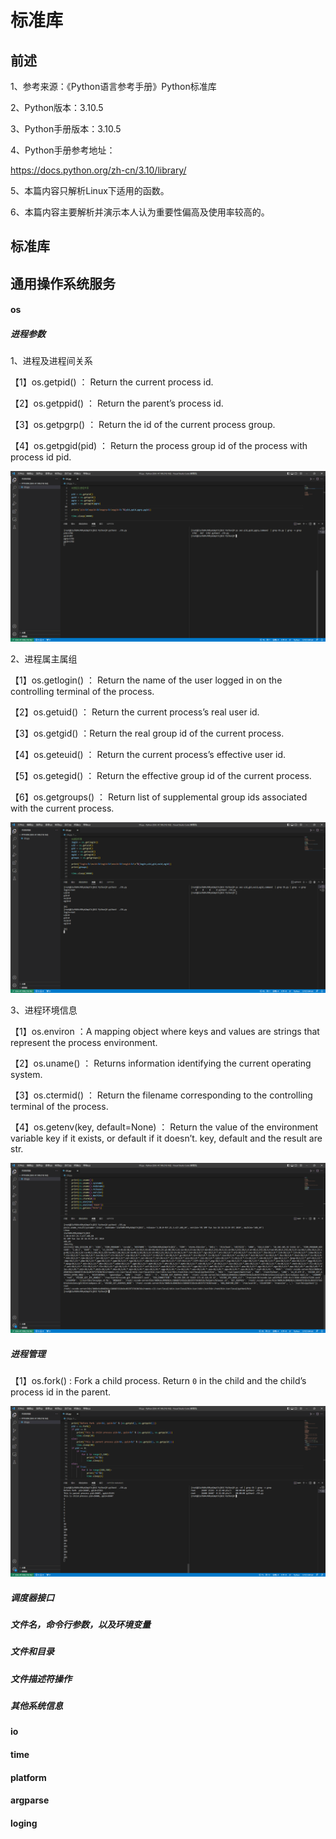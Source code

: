 # 标准库



## 前述

1、参考来源：《Python语言参考手册》Python标准库

2、Python版本：3.10.5

3、Python手册版本：3.10.5

4、Python手册参考地址：

[ ]()https://docs.python.org/zh-cn/3.10/library/

5、本篇内容只解析Linux下适用的函数。

6、本篇内容主要解析并演示本人认为重要性偏高及使用率较高的。



## 标准库



## 通用操作系统服务

#### os

##### 进程参数

1、进程及进程间关系

【1】os.getpid() ： Return the current process id.

【2】os.getppid() ： Return the parent’s process id. 

【3】os.getpgrp() ： Return the id of the current process group.

【4】os.getpgid(pid) ： Return the process group id of the process with process id pid. 

![进程与进程间关系](进程与进程间关系.png)

2、进程属主属组

【1】os.getlogin() ： Return the name of the user logged in on the controlling terminal of the process.

【2】os.getuid() ： Return the current process’s real user id.

【3】os.getgid() ：Return the real group id of the current process.

【4】os.geteuid() ： Return the current process’s effective user id.

【5】os.getegid() ： Return the effective group id of the current process. 

【6】os.getgroups() ： Return list of supplemental group ids associated with the current process.

![进程属主属组](进程属主属组.png)

3、进程环境信息

【1】os.environ ：A mapping object where keys and values are strings that represent the process environment.

【2】os.uname() ： Returns information identifying the current operating system. 

【3】os.ctermid() ： Return the filename corresponding to the controlling terminal of the process.

【4】os.getenv(key, default=None) ： Return the value of the environment variable key if it exists, or default if it doesn’t.  key, default and the result are str. 

![进程环境信息png](进程环境信息png.png)

##### 进程管理

【1】os.fork() : Fork a child process. Return `0` in the child and the child’s process id in the parent. 

![进程创建_fork](进程创建_fork.png)

##### 调度器接口

##### 文件名，命令行参数，以及环境变量

##### 文件和目录

#####  文件描述符操作

##### 其他系统信息

#### io

#### time

#### platform

#### argparse

#### loging



